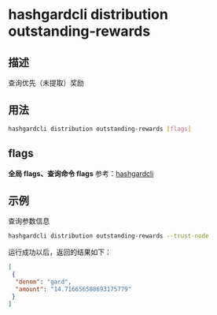 # hashgardcli distribution outstanding-rewards

## 描述

查询优先（未提取）奖励

## 用法

```bash
hashgardcli distribution outstanding-rewards [flags]
```

## flags

**全局 flags、查询命令 flags** 参考：[hashgardcli](../README.md)

## 示例

查询参数信息

```bash
hashgardcli distribution outstanding-rewards --trust-node
```

运行成功以后，返回的结果如下：

```json
[
 {
  "denom": "gard",
  "amount": "14.716656508693175779"
 }
]
```

